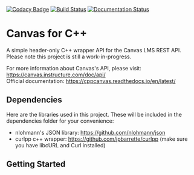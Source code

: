 [![Codacy Badge](https://api.codacy.com/project/badge/Grade/1bb776548b984a57b0e216a6676f0d01)](https://app.codacy.com/manual/asuradev99/Canvaspp?utm_source=github.com&utm_medium=referral&utm_content=asuradev99/Canvaspp&utm_campaign=Badge_Grade_Dashboard)
[![Build Status](https://circleci.com/gh/asuradev99/CppCanvas.svg?style=shield)](https://circleci.com/gh/asuradev99/CppCanvas)
[![Documentation Status](https://readthedocs.org/projects/cppcanvas/badge/?version=latest)](https://cppcanvas.readthedocs.io/en/latest/?badge=latest)

# Canvas for C++
A simple header-only C++ wrapper API for the Canvas LMS REST API. 
Please note this project is still a work-in-progress.  

For more information about Canvas's API, please visit: https://canvas.instructure.com/doc/api/  
Official documentation: https://cppcanvas.readthedocs.io/en/latest/

## Dependencies 
Here are the libraries used in this project. These will be included in the dependencies folder for your convenience:
* nlohmann's JSON library: https://github.com/nlohmann/json
* curlpp c++ wrapper: https://github.com/jpbarrette/curlpp (make sure you have libcURL and Curl installed) 
## Getting Started

